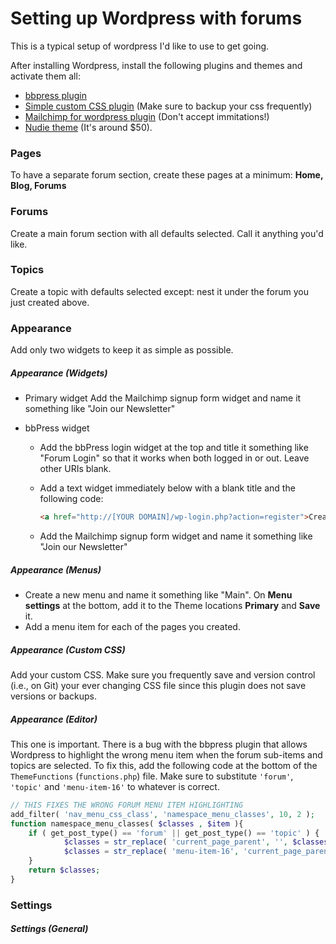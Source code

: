 # Setting up Wordpress with forums

This is a typical setup of wordpress I'd like to use to get going.

After installing Wordpress, install the following plugins and themes and activate them all:
* [bbpress plugin](https://wordpress.org/plugins/bbpress/)
* [Simple custom CSS plugin](https://wordpress.org/plugins/simple-custom-css/screenshots/) (Make sure to backup your css frequently)
* [Mailchimp for wordpress plugin](http://wordpress.org/plugins/mailchimp-for-wp/) (Don't accept immitations!)
* [Nudie theme](http://nudiewp.com/) (It's around $50).

### Pages
To have a separate forum section, create these pages at a minimum: **Home, Blog, Forums**

### Forums
Create a main forum section with all defaults selected. Call it anything you'd like.

### Topics
Create a topic with defaults selected except: nest it under the forum you just created above.

### Appearance
Add only two widgets to keep it as simple as possible.
##### Appearance (Widgets)
* Primary widget
  Add the Mailchimp signup form widget and name it something like "Join our Newsletter"

* bbPress widget
  * Add the bbPress login widget at the top and title it something like "Forum Login" so that it works when both logged in or out. Leave other URIs blank.
  * Add a text widget immediately below with a blank title and the following code:

    ```html
    <a href="http://[YOUR DOMAIN]/wp-login.php?action=register">Create a login account here</a><br>
    ```

  * Add the Mailchimp signup form widget and name it something like "Join our Newsletter"

##### Appearance (Menus)
* Create a new menu and name it something like "Main". On **Menu settings** at the bottom, add it to the Theme locations **Primary** and **Save** it.
* Add a menu item for each of the pages you created. 

##### Appearance (Custom CSS)
Add your custom CSS. Make sure you frequently save and version control (i.e., on Git) your ever changing CSS file since this plugin does not save versions or backups.

##### Appearance (Editor)
This one is important. There is a bug with the bbpress plugin that allows Wordpress to highlight the wrong menu item when the forum sub-items and topics are selected. To fix this, add the following code at the bottom of the `ThemeFunctions` (`functions.php`) file. Make sure to substitute `'forum'`, `'topic'` and `'menu-item-16'` to whatever is correct. 

```php
// THIS FIXES THE WRONG FORUM MENU ITEM HIGHLIGHTING
add_filter( 'nav_menu_css_class', 'namespace_menu_classes', 10, 2 );
function namespace_menu_classes( $classes , $item ){
  	if ( get_post_type() == 'forum' || get_post_type() == 'topic' ) {
    		$classes = str_replace( 'current_page_parent', '', $classes );
    		$classes = str_replace( 'menu-item-16', 'current_page_parent', $classes );
  	}
  	return $classes;
}
```

### Settings

##### Settings (General)

